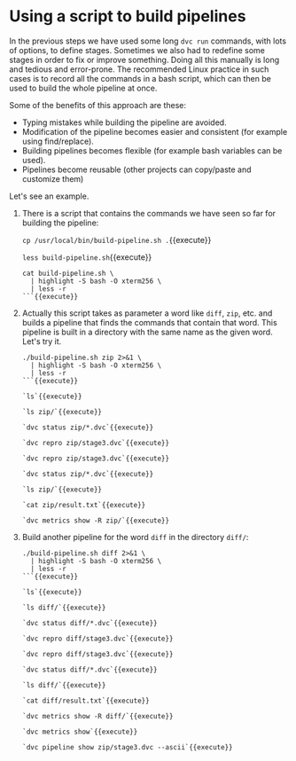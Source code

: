 # Using a script to build pipelines

In the previous steps we have used some long `dvc run` commands, with
lots of options, to define stages. Sometimes we also had to redefine
some stages in order to fix or improve something. Doing all this
manually is long and tedious and error-prone. The recommended Linux
practice in such cases is to record all the commands in a bash script,
which can then be used to build the whole pipeline at once.

Some of the benefits of this approach are these:
  - Typing mistakes while building the pipeline are avoided.
  - Modification of the pipeline becomes easier and consistent (for
    example using find/replace).
  - Building pipelines becomes flexible (for example bash variables
    can be used).
  - Pipelines become reusable (other projects can copy/paste and
    customize them)

Let's see an example.

1. There is a script that contains the commands we have seen so far
   for building the pipeline:

   `cp /usr/local/bin/build-pipeline.sh .`{{execute}}
   
   `less build-pipeline.sh`{{execute}}
   
   ```
   cat build-pipeline.sh \
     | highlight -S bash -O xterm256 \
     | less -r
   ```{{execute}}
   
2. Actually this script takes as parameter a word like `diff`, `zip`,
   etc. and builds a pipeline that finds the commands that contain
   that word. This pipeline is built in a directory with the same name
   as the given word. Let's try it.
   
   ```
   ./build-pipeline.sh zip 2>&1 \
     | highlight -S bash -O xterm256 \
     | less -r
   ```{{execute}}
   
   `ls`{{execute}}
   
   `ls zip/`{{execute}}
   
   `dvc status zip/*.dvc`{{execute}}
   
   `dvc repro zip/stage3.dvc`{{execute}}
   
   `dvc repro zip/stage3.dvc`{{execute}}

   `dvc status zip/*.dvc`{{execute}}

   `ls zip/`{{execute}}
   
   `cat zip/result.txt`{{execute}}
   
   `dvc metrics show -R zip/`{{execute}}
   
3. Build another pipeline for the word `diff` in the directory
   `diff/`:

   ```
   ./build-pipeline.sh diff 2>&1 \
     | highlight -S bash -O xterm256 \
     | less -r
   ```{{execute}}

   `ls`{{execute}}
   
   `ls diff/`{{execute}}
   
   `dvc status diff/*.dvc`{{execute}}
   
   `dvc repro diff/stage3.dvc`{{execute}}
   
   `dvc repro diff/stage3.dvc`{{execute}}

   `dvc status diff/*.dvc`{{execute}}
   
   `ls diff/`{{execute}}
   
   `cat diff/result.txt`{{execute}}
   
   `dvc metrics show -R diff/`{{execute}}

   `dvc metrics show`{{execute}}
   
   `dvc pipeline show zip/stage3.dvc --ascii`{{execute}}
